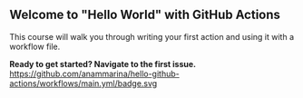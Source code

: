 ## Welcome to "Hello World" with GitHub Actions

This course will walk you through writing your first action and using it with a workflow file. 

**Ready to get started? Navigate to the first issue.**
https://github.com/anammarina/hello-github-actions/workflows/main.yml/badge.svg
